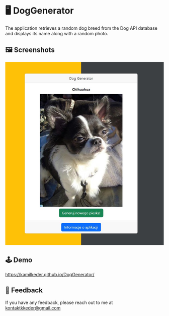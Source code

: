 # :desktop_computer: DogGenerator

The application retrieves a random dog breed from the Dog API database and displays its name along with a random photo.

## :framed_picture: Screenshots

![App Screenshot](src/screen.jpg)

## :joystick: Demo

https://kamilkeder.github.io/DogGenerator/

## :e-mail: Feedback

If you have any feedback, please reach out to me at kontaktkkeder@gmail.com
